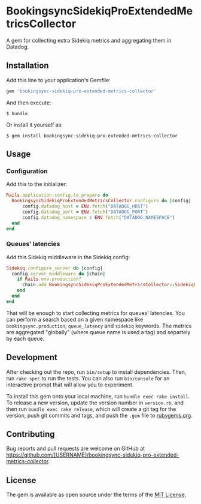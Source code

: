 # BookingsyncSidekiqProExtendedMetricsCollector

A gem for collecting extra Sidekiq metrics and aggregating them in Datadog.

## Installation

Add this line to your application's Gemfile:

```ruby
gem 'bookingsync-sidekiq-pro-extended-metrics-collector'
```

And then execute:

    $ bundle

Or install it yourself as:

    $ gem install bookingsync-sidekiq-pro-extended-metrics-collector

## Usage

### Configuration

Add this to the initializer:

``` rb
Rails.application.config.to_prepare do
  BookingsyncSidekiqProExtendedMetricsCollector.configure do |config|
      config.datadog_host = ENV.fetch("DATADOG_HOST")
      config.datadog_port = ENV.fetch("DATADOG_PORT")
      config.datadog_namespace = ENV.fetch("DATADOG_NAMESPACE")
  end
end
```

### Queues' latencies

Add this Sidekiq middleware in the Sidekiq config:

``` rb
Sidekiq.configure_server do |config|
  config.server_middleware do |chain|
    if Rails.env.production?
      chain.add BookingsyncSidekiqProExtendedMetricsCollector::SidekiqQueueLatencyMiddleware
    end
  end
end
```

That will be enough to start collecting metrics for queues' latencies. You can perform a search based on a given namespace like `bookingsync.production`, `queue_latency` and `sidekiq` keywords. The metrics are aggregated "globally" (where queue name is used a tag) and separtely by each queue.

## Development

After checking out the repo, run `bin/setup` to install dependencies. Then, run `rake spec` to run the tests. You can also run `bin/console` for an interactive prompt that will allow you to experiment.

To install this gem onto your local machine, run `bundle exec rake install`. To release a new version, update the version number in `version.rb`, and then run `bundle exec rake release`, which will create a git tag for the version, push git commits and tags, and push the `.gem` file to [rubygems.org](https://rubygems.org).

## Contributing

Bug reports and pull requests are welcome on GitHub at https://github.com/[USERNAME]/bookingsync-sidekiq-pro-extended-metrics-collector.

## License

The gem is available as open source under the terms of the [MIT License](https://opensource.org/licenses/MIT).
